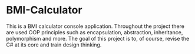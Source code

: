 # BMI-Calculator
This is a BMI calculator console application. Throughout the project there are used OOP principles such as encapsulation, abstraction, inheritance, polymorphism and more. The goal of this project is to, of course, revise the C# at its core and train design thinking.
